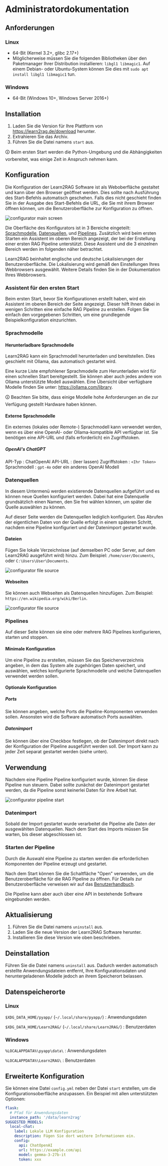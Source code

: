 # Administratordokumentation
## Anforderungen
### Linux
- 64-Bit (Kernel 3.2+, glibc 2.17+)
- Möglicherweise müssen Sie die folgenden Bibliotheken über den Paketmanager Ihrer Distribution installieren: `libgl1 libmagic1`. Auf einem Debian- oder Ubuntu-System können Sie dies mit `sudo apt install libgl1 libmagic1` tun.
### Windows
- 64-Bit (Windows 10+, Windows Server 2016+)

## Installation
1. Laden Sie die Version für Ihre Plattform von <https://learn2rag.de/download> herunter.
2. Extrahieren Sie das Archiv.
3. Führen Sie die Datei namens `start` aus. 

🛈 Beim ersten Start werden die Python-Umgebung und die Abhängigkeiten vorbereitet, was einige Zeit in Anspruch nehmen kann.

## Konfiguration
Die Konfiguration der Learn2RAG Software ist als Weboberfläche gestaltet und kann über den Browser geöffnet werden. Dies sollte nach Ausführung des Start-Befehls automatisch geschehen. Falls dies nicht geschieht finden Sie in der Ausgabe des Start-Befehls die URL, die Sie mit ihrem Browser öffnen können, um die Benutzeroberfläche zur Konfiguration zu öffnen.

![configurator main screen](/static/images/config-main-screen.png)

Die Oberfläche des Konfigurators ist in 3 Bereiche eingeteilt: [Sprachmodelle](#Sprachmodelle), [Datenquellen](#Datenquellen), und [Pipelines](#Pipelines). Zusätzlich wird beim ersten Starten ein Assistent im oberen Bereich angezeigt, der bei der Erstellung einer ersten RAG Pipeline unterstützt. Diese Assistent und die 3 einzelnen Bereich werden im folgenden näher betrachtet.

Learn2RAG beinhaltet englische und deutsche Lokalisierungen der Benutzeroberfläche.
Die Lokalisierung wird gemäß den Einstellungen Ihres Webbrowsers ausgewählt.
Weitere Details finden Sie in der Dokumentation Ihres Webbrowsers.

### Assistent für den ersten Start
Beim ersten Start, bevor Sie Konfigurationen erstellt haben, wird ein Assistent im oberen Bereich der Seite angezeigt. Dieser hilft Ihnen dabei in wenigen Schritten eine einfache RAG Pipeline zu erstellen. Folgen Sie einfach den vorgegebenen Schritten, um eine grundlegende Beispielkonfiguration einzurichten.

### Sprachmodelle

#### Herunterladbare Sprachmodelle
Learn2RAG kann ein Sprachmodell herunterladen und bereitstellen.
Dies geschieht mit Ollama, das automatisch gestartet wird.

Eine kurze Liste empfohlener Sprachmodelle zum Herunterladen wird für einen schnellen Start bereitgestellt. Sie können aber auch jedes andere von Ollama unterstützte Modell auswählen. Eine Übersicht über verfügbare Modelle finden Sie unter: <https://ollama.com/library>.

🛈 Beachten Sie bitte, dass einige Modelle hohe Anforderungen an die zur Verfügung gestellt Hardware haben können.

#### Externe Sprachmodelle
Ein externes (lokales oder Remote-) Sprachmodell kann verwendet werden, wenn es über eine OpenAI- oder Ollama-kompatible API verfügbar ist.
Sie benötigen eine API-URL und (falls erforderlich) ein Zugriffstoken.
##### OpenAI's ChatGPT
API-Typ
: ChatOpenAI
API-URL
: (leer lassen)
Zugriffstoken
: `<Ihr Token>`
Sprachmodell
: `gpt-4o` oder ein anderes OpenAI Modell
### Datenquellen
In diesem Untermenü werden existierende Datenquellen aufgeführt und es können neue Quellen konfiguriert werden. Dabei hat eine Datenquelle grundsätzlich einen Namen, den Sie frei wählen können, um später die Quelle auswählen zu können.

Auf dieser Seite werden die Datenquellen lediglich konfiguriert. Das Abrufen der eigentlichen Daten von der Quelle erfolgt in einem späteren Schritt, nachdem eine Pipeline konfiguriert und der Datenimport gestartet wurde.

#### Dateien

Fügen Sie lokale Verzeichnisse (auf demselben PC oder Server, auf dem Learn2RAG ausgeführt wird) hinzu.
Zum Beispiel: `/home/user/Documents`, oder `C:\Users\User\Documents`.

![configurator file source](/static/images/config-add-file-source.png)

#### Webseiten

Sie können auch Webseiten als Datenquellen hinzufügen. Zum Beispiel: `https://en.wikipedia.org/wiki/Berlin`.

![configurator file source](/static/images/config-add-web-source.png)

### Pipelines
Auf dieser Seite können sie eine oder mehrere RAG Pipelines konfigurieren, starten und stoppen.
#### Minimale Konfiguration
Um eine Pipeline zu erstellen, müssen Sie das Speicherverzeichnis angeben, in dem das System alle zugehörigen Daten speichert, und auswählen, welches konfigurierte Sprachmodelle und welche Datenquellen verwendet werden sollen.
#### Optionale Konfiguration
##### Ports
Sie können angeben, welche Ports die Pipeline-Komponenten verwenden sollen.
Ansonsten wird die Software automatisch Ports auswählen.
##### Datenimport
Sie können über eine Checkbox festlegen, ob der Datenimport direkt nach der Konfiguration der Pipeline ausgeführt werden soll. Der Import kann zu jeder Zeit separat gestartet werden (siehe unten).

## Verwendung
Nachdem eine Pipeline Pipeline konfiguriert wurde, können Sie diese Pipeline nun steuern. Dabei sollte zunächst der Datenimport gestartet werden, da die Pipeline sonst keinerlei Daten für ihre Arbeit hat.

![configurator pipeline start](/static/images/config-pipeline-start.png)

### Datenimport
Sobald der Import gestartet wurde verarbeitet die Pipeline alle Daten der ausgewählten Datenquellen. Nach dem Start des Imports müssen Sie warten, bis dieser abgeschlossen ist.

### Starten der Pipeline
Durch die Auswahl eine Pipeline zu starten werden die erforderlichen Komponenten der Pipeline erzeugt und gestartet.

Nach dem Start können Sie die Schaltfläche "Open" verwenden, um die Benutzeroberfläche für die RAG Pipeline zu öffnen. Für Details zur Benutzeroberfläche verweisen wir auf das [Benutzerhandbuch](../user).

Die Pipeline kann aber auch über eine API in bestehende Software eingebunden werden.

## Aktualisierung
1. Führen Sie die Datei namens `uninstall` aus.
2. Laden Sie die neue Version der Learn2RAG Software herunter.
3. Installieren Sie diese Version wie oben beschrieben.

## Deinstallation
Führen Sie die Datei namens `uninstall` aus. Dadurch werden automatisch erstellte Anwendungsdateien entfernt, Ihre Konfigurationsdaten und heruntergeladenen Modelle jedoch an ihrem Speicherort belassen.

## Datenspeicherorte
### Linux
`$XDG_DATA_HOME/pyapp/` (`~/.local/share/pyapp/`)
: Anwendungsdaten

`$XDG_DATA_HOME/Learn2RAG/` (`~/.local/share/Learn2RAG/`)
: Benutzerdaten
### Windows
`%LOCALAPPDATA%\pyapp\data\`
: Anwendungsdaten

`%LOCALAPPDATA%\Learn2RAG\`
: Benutzerdaten

## Erweiterte Konfiguration
Sie können eine Datei `config.yml` neben der Datei `start` erstellen, um die Konfigurationsoberfläche anzupassen. Ein Beispiel mit allen unterstützten Optionen:
```yml
flask:
  # Pfad für Anwendungsdaten
  instance_path: '/data/learn2rag'
SUGGESTED_MODELS:
  local-chat:
    label: Lokale LLM Konfiguration
    description: Fügen Sie dort weitere Informationen ein.
    config:
      api: ChatOpenAI
      url: https://example.com/api
      model: gemma-3-27b-it
      token: xxx